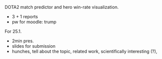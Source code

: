 DOTA2 match predictor and hero win-rate visualization.


- 3 + 1 reports
- pw for moodle: trump

For 25.1.

- 2min pres.
- slides for submission
- hunches, tell about the topic, related work, scientifically interesting (?), 
